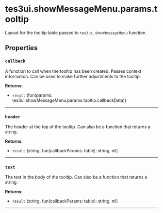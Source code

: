 # tes3ui.showMessageMenu.params.tooltip
<div class="search_terms" style="display: none">tes3ui.showmessagemenu.params.tooltip, .showmessagemenu.params.tooltip</div>

<!---
	This file is autogenerated. Do not edit this file manually. Your changes will be ignored.
	More information: https://github.com/MWSE/MWSE/tree/master/docs
-->

Layout for the tooltip table passed to `tes3ui.showMessageMenu` function.

## Properties

### `callback`
<div class="search_terms" style="display: none">callback</div>

A function to call when the tooltip has been created. Passes context information. Can be used to make further adjustments to the tooltip.

**Returns**:

* `result` (fun(params: tes3ui.showMessageMenu.params.tooltip.callbackData))

***

### `header`
<div class="search_terms" style="display: none">header</div>

The header at the top of the tooltip. Can also be a function that returns a string.

**Returns**:

* `result` (string, fun(callbackParams: table): string, nil)

***

### `text`
<div class="search_terms" style="display: none">text</div>

The text in the body of the tooltip. Can also be a function that returns a string.

**Returns**:

* `result` (string, fun(callbackParams: table): string, nil)

***

